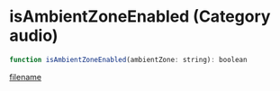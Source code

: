 # isAmbientZoneEnabled (Category audio)

```js
function isAmbientZoneEnabled(ambientZone: string): boolean
```

[filename](isAmbientZoneEnabled_m.md ':include')